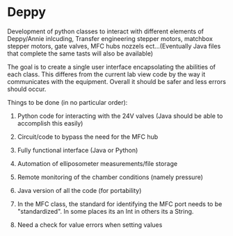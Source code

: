 # Deppy

Development of python classes to interact with different elements of Deppy/Annie inlcuding, Transfer engineering stepper motors, matchbox stepper motors, gate valves, MFC hubs nozzels ect...(Eventually Java files that complete the same tasts will also be available)

The goal is to create a single user interface encapsolating the abilities of each class. This differes from the current lab view code by the way it communicates with the equipment. Overall it should be safer and less errors should occur. 


Things to be done (in no particular order):

1) Python code for interacting with the 24V valves (Java should be able to accomplish this easily)

2) Circuit/code to bypass the need for the MFC hub

3) Fully functional interface (Java or Python)

4) Automation of elliposometer measurements/file storage

5) Remote monitoring of the chamber conditions (namely pressure)

6) Java version of all the code (for portability)

7) In the MFC class, the standard for identifying the MFC port needs to be "standardized". In some places
its an Int in others its a String.

8) Need a check for value errors when setting values

